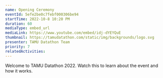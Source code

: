 ```yaml
---
name: Opening Ceremony
eventId: 5efe2be0c7febf000306be94
startTime: 2022-10-8 10:20 PM
duration: 60
mediaType: embed_url
mediaLink: https://www.youtube.com/embed/idj-dYEYQuE 
thumbnail: https://tamudatathon.com/static/img/backgrounds/logo.svg
presenter: TAMU Datathon Team
priority: 7
relatedActivities:
---
```


Welcome to TAMU Datathon 2022. Watch this to learn about the event and how it works.

